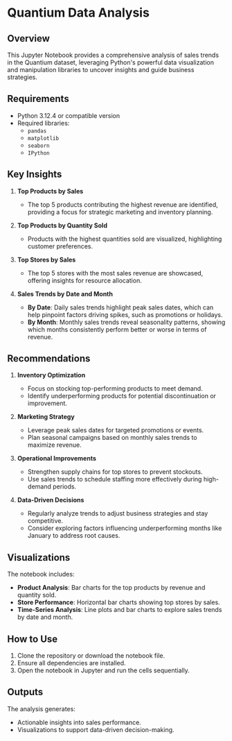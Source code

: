 
# Quantium Data Analysis

## Overview
This Jupyter Notebook provides a comprehensive analysis of sales trends in the Quantium dataset, leveraging Python's powerful data visualization and manipulation libraries to uncover insights and guide business strategies.

## Requirements
- Python 3.12.4 or compatible version
- Required libraries:
  - `pandas`
  - `matplotlib`
  - `seaborn`
  - `IPython`

## Key Insights
1. **Top Products by Sales**
   - The top 5 products contributing the highest revenue are identified, providing a focus for strategic marketing and inventory planning.

2. **Top Products by Quantity Sold**
   - Products with the highest quantities sold are visualized, highlighting customer preferences.

3. **Top Stores by Sales**
   - The top 5 stores with the most sales revenue are showcased, offering insights for resource allocation.

4. **Sales Trends by Date and Month**
   - **By Date**: Daily sales trends highlight peak sales dates, which can help pinpoint factors driving spikes, such as promotions or holidays.
   - **By Month**: Monthly sales trends reveal seasonality patterns, showing which months consistently perform better or worse in terms of revenue.


## Recommendations
1. **Inventory Optimization**
   - Focus on stocking top-performing products to meet demand.
   - Identify underperforming products for potential discontinuation or improvement.

2. **Marketing Strategy**
   - Leverage peak sales dates for targeted promotions or events.
   - Plan seasonal campaigns based on monthly sales trends to maximize revenue.

3. **Operational Improvements**
   - Strengthen supply chains for top stores to prevent stockouts.
   - Use sales trends to schedule staffing more effectively during high-demand periods.

4. **Data-Driven Decisions**
   - Regularly analyze trends to adjust business strategies and stay competitive.
   - Consider exploring factors influencing underperforming months like January to address root causes.

## Visualizations
The notebook includes:
- **Product Analysis**: Bar charts for the top products by revenue and quantity sold.
- **Store Performance**: Horizontal bar charts showing top stores by sales.
- **Time-Series Analysis**: Line plots and bar charts to explore sales trends by date and month.

## How to Use
1. Clone the repository or download the notebook file.
2. Ensure all dependencies are installed.
3. Open the notebook in Jupyter and run the cells sequentially.

## Outputs
The analysis generates:
- Actionable insights into sales performance.
- Visualizations to support data-driven decision-making.

